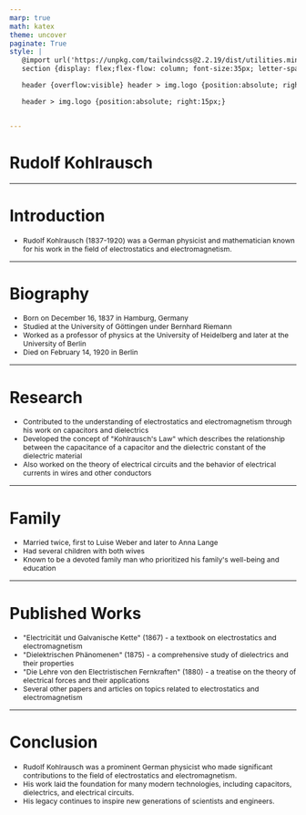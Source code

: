 ```yaml
---
marp: true
math: katex
theme: uncover
paginate: True
style: |
   @import url('https://unpkg.com/tailwindcss@2.2.19/dist/utilities.min.css');
   section {display: flex;flex-flow: column; font-size:35px; letter-spacing:1.4px;}

   header {overflow:visible} header > img.logo {position:absolute; right:15px;}

   header > img.logo {position:absolute; right:15px;}


---
```

<!-- backgroundImage: url('backgrounds/wwwatercolor (4).png') -->
<!-- _class: lead -->

 # **Rudolf Kohlrausch**

---
<style scoped>p,li {font-size:0.96em}</style>

 # **Introduction**

- Rudolf Kohlrausch (1837-1920) was a German physicist and mathematician known for his work in the field of electrostatics and electromagnetism.

---
<style scoped>p,li {font-size:0.84em}</style>

 # Biography
- Born on December 16, 1837 in Hamburg, Germany
- Studied at the University of Göttingen under Bernhard Riemann
- Worked as a professor of physics at the University of Heidelberg and later at the University of Berlin
- Died on February 14, 1920 in Berlin


---
<style scoped>p,li {font-size:0.88em}</style>

 # **Research**
- Contributed to the understanding of electrostatics and electromagnetism through his work on capacitors and dielectrics
- Developed the concept of "Kohlrausch's Law" which describes the relationship between the capacitance of a capacitor and the dielectric constant of the dielectric material
- Also worked on the theory of electrical circuits and the behavior of electrical currents in wires and other conductors


---
<style scoped>p,li {font-size:0.88em}</style>

 # Family

- Married twice, first to Luise Weber and later to Anna Lange
- Had several children with both wives
- Known to be a devoted family man who prioritized his family's well-being and education

---
<style scoped>p,li {font-size:0.84em}</style>

 # Published Works
- "Electricität und Galvanische Kette" (1867) - a textbook on electrostatics and electromagnetism
- "Dielektrischen Phänomenen" (1875) - a comprehensive study of dielectrics and their properties
- "Die Lehre von den Electristischen Fernkraften" (1880) - a treatise on the theory of electrical forces and their applications
- Several other papers and articles on topics related to electrostatics and electromagnetism


---
<style scoped>p,li {font-size:0.88em}</style>

 # Conclusion

- Rudolf Kohlrausch was a prominent German physicist who made significant contributions to the field of electrostatics and electromagnetism.
- His work laid the foundation for many modern technologies, including capacitors, dielectrics, and electrical circuits.
- His legacy continues to inspire new generations of scientists and engineers.